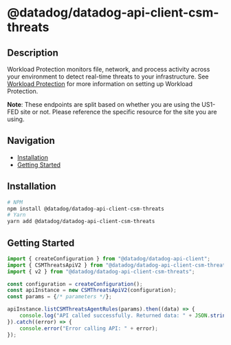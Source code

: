 # @datadog/datadog-api-client-csm-threats

## Description

Workload Protection monitors file, network, and process activity across your environment to detect real-time threats to your infrastructure. See [Workload Protection](https://docs.datadoghq.com/security/workload_protection/) for more information on setting up Workload Protection.

**Note**: These endpoints are split based on whether you are using the US1-FED site or not. Please reference the specific resource for the site you are using.

## Navigation

- [Installation](#installation)
- [Getting Started](#getting-started)

## Installation

```sh
# NPM
npm install @datadog/datadog-api-client-csm-threats
# Yarn
yarn add @datadog/datadog-api-client-csm-threats
```

## Getting Started
```ts
import { createConfiguration } from "@datadog/datadog-api-client";
import { CSMThreatsApiV2 } from "@datadog/datadog-api-client-csm-threats";
import { v2 } from "@datadog/datadog-api-client-csm-threats";

const configuration = createConfiguration();
const apiInstance = new CSMThreatsApiV2(configuration);
const params = {/* parameters */};

apiInstance.listCSMThreatsAgentRules(params).then((data) => {
    console.log("API called successfully. Returned data: " + JSON.stringify(data));
}).catch((error) => {
    console.error("Error calling API: " + error);
});
```